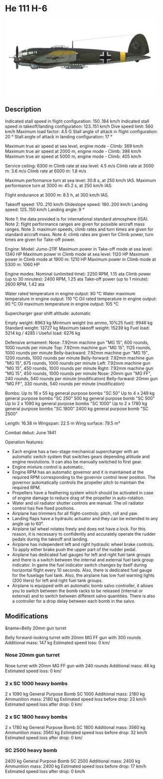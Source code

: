 # He 111 H-6

![he111h6](../images/he111h6.png)

## Description

Indicated stall speed in flight configuration: 150..184 km/h
Indicated stall speed in takeoff/landing configuration: 123..151 km/h
Dive speed limit: 560 km/h
Maximum load factor: 4.5 G
Stall angle of attack in flight configuration: 20 °
Stall angle of attack in landing configuration: 17 °

Maximum true air speed at sea level, engine mode - Climb: 369 km/h
Maximum true air speed at 2000 m, engine mode - Climb: 398 km/h
Maximum true air speed at 5000 m, engine mode - Climb: 405 km/h

Service ceiling: 6300 m
Climb rate at sea level: 4.5 m/s
Climb rate at 3000 m: 3.6 m/s
Climb rate at 6000 m: 1.8 m/s

Maximum performance turn at sea level: 30.8 s, at 250 km/h IAS.
Maximum performance turn at 3000 m: 45.2 s, at 250 km/h IAS.

Flight endurance at 3000 m: 8.5 h, at 300 km/h IAS.

Takeoff speed: 170..210 km/h
Glideslope speed: 180..200 km/h
Landing speed: 125..150 km/h
Landing angle: 9 °

Note 1: the data provided is for international standard atmosphere (ISA).
Note 2: flight performance ranges are given for possible aircraft mass ranges.
Note 3: maximum speeds, climb rates and turn times are given for standard aircraft mass.
Note 4: climb rates are given for Climb power, turn times are given for Take-off power.

Engine:
Model: Jumo-211F
Maximum power in Take-off mode at sea level: 1340 HP
Maximum power in Climb mode at sea level: 1120 HP
Maximum power in Climb mode at 1900 m: 1210 HP
Maximum power in Climb mode at 5300 m: 1060 HP

Engine modes:
Nominal (unlimited time): 2250 RPM, 1.15 ata
Climb power (up to 30 minutes): 2400 RPM, 1.25 ata
Take-off power (up to 1 minute): 2600 RPM, 1.42 ata

Water rated temperature in engine output: 80 °C
Water maximum temperature in engine output: 110 °C
Oil rated temperature in engine output: 90 °C
Oil maximum temperature in engine output: 105 °C

Supercharger gear shift altitude: automatic 

Empty weight: 8963 kg
Minimum weight (no ammo, 10%25 fuel): 9946 kg
Standard weight: 13727 kg
Maximum takeoff weight: 15239 kg
Fuel load: 3214 kg / 4285 l
Useful load: 6276 kg

Defensive armament:
Nose: 7.92mm machine gun "MG 15", 600 rounds, 1000 rounds per minute
Top: 7.92mm machine gun "MG 15", 1125 rounds, 1000 rounds per minute
Belly-backward: 7.92mm machine gun "MG 15", 1200 rounds, 1000 rounds per minute
Belly-forward: 7.92mm machine gun "MG 15", 675 rounds, 1000 rounds per minute
Left: 7.92mm machine gun "MG 15", 450 rounds, 1000 rounds per minute
Right: 7.92mm machine gun "MG 15", 450 rounds, 1000 rounds per minute
Nose: 20mm gun "MG FF", 240 rounds, 540 rounds per minute (modification)
Belly-forward: 20mm gun "MG FF", 330 rounds, 540 rounds per minute (modification)

Bombs:
Up to 16 x 55 kg general purpose bombs "SC 50"
Up to 4 x 249 kg general purpose bombs "SC 250"
500 kg general purpose bomb "SC 500"
Up to 2 x 1090 kg general purpose bombs "SC 1000"
Up to 2 x 1780 kg general purpose bombs "SC 1800"
2400 kg general purpose bomb "SC 2500"

Length: 16.38 m
Wingspan: 22.5 m
Wing surface: 79.5 m²

Combat debut: June 1941

Operation features:
- Each engine has a two-stage mechanical supercharger with an automatic switch system that switches gears depending altitude and engine revolutions. It can also be manually switched to first gear.
- Engine mixture control is automatic.
- Engine RPM has an automatic governor and it is maintained at the required RPM corresponding to the governor control lever position. The governor automatically controls the propeller pitch to maintain the required RPM.
- Propellers have a feathering system which should be activated in case of engine damage to reduce drag of the propeller in auto-rotation.
- Water and oil radiator shutter controls are manual. The oil radiator control has five fixed positions.
- Airplane has trimmers for all flight-controls: pitch, roll and yaw.
- Landing flaps have a hydraulic actuator and they can be extended to any angle up to 60°.
- Airplane tail wheel rotates freely and does not have a lock. For this reason, it is necessary to confidently and accurately operate the rudder pedals during the takeoff and landing.
- Airplane has independent left and right hydraulic wheel brake controls. To apply either brake push the upper part of the rudder pedal.
- Airplane has dedicated fuel gauges for left and right fuel tank groups and there is a switch between the internal and external fuel tank group indicator. In game the fuel indicator switch changes by itself during horizontal flight every 10 seconds. Also, there is dedicated fuel gauge for the fuselage fuel tank. Also, the airplane has low fuel warning lights (200 liters) for left and right fuel tank groups.
- Airplane is equipped with an automatic bomb salvo controller, it allows you to switch between the bomb racks to be released (internal or external) and to switch between different salvo quantities. There is also a controller for a drop delay between each bomb in the salvo.

## Modifications
&name=Belly 20mm gun turret

Belly forward-looking turret with 20mm MG FF gun with 300 rounds
Additional mass: 147 kg
Estimated speed loss: 0 km/
### Nose 20mm gun turret

Nose turret with 20mm MG FF gun with 240 rounds
Additional mass: 46 kg
Estimated speed loss: 0 km/
### 2 x SC 1000 heavy bombs

2 x 1090 kg General Purpose Bomb SC 1000
Additional mass: 2180 kg
Ammunition mass: 2180 kg
Estimated speed loss before drop: 23 km/h
Estimated speed loss after drop: 0 km/
### 2 x SC 1800 heavy bombs

2 x 1780 kg General Purpose Bomb SC 1800
Additional mass: 3560 kg
Ammunition mass: 3560 kg
Estimated speed loss before drop: 32 km/h
Estimated speed loss after drop: 0 km/
### SC 2500 heavy bomb

2400 kg General Purpose Bomb SC 2500
Additional mass: 2400 kg
Ammunition mass: 2400 kg
Estimated speed loss before drop: 17 km/h
Estimated speed loss after drop: 0 km/h